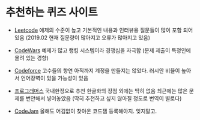 # 추천하는 퀴즈 사이트

- [Leetcode](https://leetcode.com)
    예제의 수준이 높고 기본적인 내용과 인터뷰용 질문들이 많이 포함 되어 있음 (2019.02 현재 질문량이 많아지고 오류가 많아지고 있음)

- [CodeWars](https://www.codewars.com)
    예제가 많고 랭킹 시스템이라 경쟁심을 자극함 (문제 제출이 특정인에 몰려 있는 경향)

- [Codeforce](http://codeforces.com/)
    고수들의 향연 아직까지 계정을 만들지는 않았다. 러시안 비율이 높아서 언어장벽이 있을 가능성이 있음

- [프로그래머스](https://programmers.co.kr)
    국내한정으로 추천 한글화의 장점 외에는 딱히 없음 최근에는 많은 문제를 번안해서 넣어놓았음 (딱히 추천하고 싶지 않아질 정도로 번역이 별로다)

- [CodeJam](https://codingcompetitions.withgoogle.com/codejam)
    올해도 어김없이 찾아온 코드잼 등록해야지. 잊지말고.
